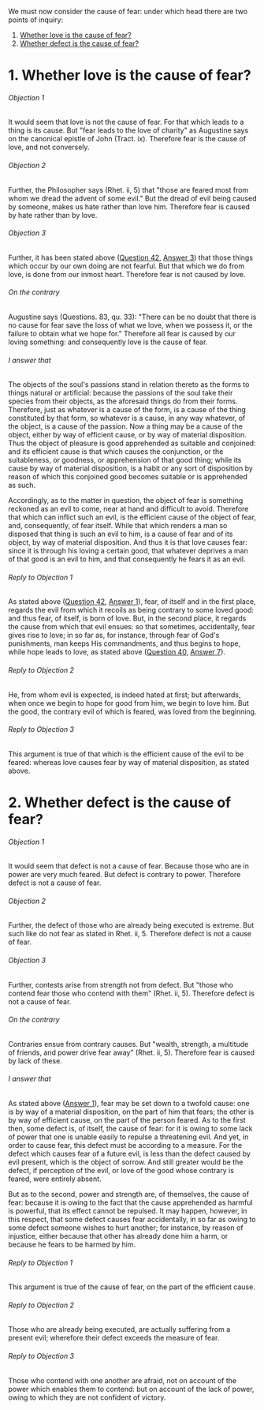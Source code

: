 We must now consider the cause of fear: under which head there are two points of inquiry:  

1. [ Whether love is the cause of fear?](#1.%20Whether%20love%20is%20the%20cause%20of%20fear?)
2. [ Whether defect is the cause of fear?](#2.%20Whether%20defect%20is%20the%20cause%20of%20fear?)



# 1. Whether love is the cause of fear? 

###### Objection 1
It would seem that love is not the cause of fear. For that which leads to a thing is its cause. But "fear leads to the love of charity" as Augustine says on the canonical epistle of John (Tract. ix). Therefore fear is the cause of love, and not conversely.  

###### Objection 2
Further, the Philosopher says (Rhet. ii, 5) that "those are feared most from whom we dread the advent of some evil." But the dread of evil being caused by someone, makes us hate rather than love him. Therefore fear is caused by hate rather than by love.  

###### Objection 3
Further, it has been stated above ([Question 42](42.%20Object%20of%20Fear.md), [Answer 3](42.%20Object%20of%20Fear.md#3.%20Whether%20the%20evil%20of%20sin%20is%20an%20object%20of%20fear?%20)) that those things which occur by our own doing are not fearful. But that which we do from love, is done from our inmost heart. Therefore fear is not caused by love.  

###### On the contrary
Augustine says (Questions. 83, qu. 33): "There can be no doubt that there is no cause for fear save the loss of what we love, when we possess it, or the failure to obtain what we hope for." Therefore all fear is caused by our loving something: and consequently love is the cause of fear.  

###### I answer that
The objects of the soul's passions stand in relation thereto as the forms to things natural or artificial: because the passions of the soul take their species from their objects, as the aforesaid things do from their forms. Therefore, just as whatever is a cause of the form, is a cause of the thing constituted by that form, so whatever is a cause, in any way whatever, of the object, is a cause of the passion. Now a thing may be a cause of the object, either by way of efficient cause, or by way of material disposition. Thus the object of pleasure is good apprehended as suitable and conjoined: and its efficient cause is that which causes the conjunction, or the suitableness, or goodness, or apprehension of that good thing; while its cause by way of material disposition, is a habit or any sort of disposition by reason of which this conjoined good becomes suitable or is apprehended as such.  

Accordingly, as to the matter in question, the object of fear is something reckoned as an evil to come, near at hand and difficult to avoid. Therefore that which can inflict such an evil, is the efficient cause of the object of fear, and, consequently, of fear itself. While that which renders a man so disposed that thing is such an evil to him, is a cause of fear and of its object, by way of material disposition. And thus it is that love causes fear: since it is through his loving a certain good, that whatever deprives a man of that good is an evil to him, and that consequently he fears it as an evil.  

###### Reply to Objection 1
As stated above ([Question 42](42.%20Object%20of%20Fear.md), [Answer 1](42.%20Object%20of%20Fear.md#1.%20Whether%20the%20object%20of%20fear%20is%20good%20or%20evil?%20)), fear, of itself and in the first place, regards the evil from which it recoils as being contrary to some loved good: and thus fear, of itself, is born of love. But, in the second place, it regards the cause from which that evil ensues: so that sometimes, accidentally, fear gives rise to love; in so far as, for instance, through fear of God's punishments, man keeps His commandments, and thus begins to hope, while hope leads to love, as stated above ([Question 40](40.%20Irascible%20Passions,%20and%20First,%20of%20Hope%20and%20Despair.md), [Answer 7](40.%20Irascible%20Passions,%20and%20First,%20of%20Hope%20and%20Despair.md#7.%20Whether%20hope%20is%20a%20cause%20of%20love?%20)).

###### Reply to Objection 2
He, from whom evil is expected, is indeed hated at first; but afterwards, when once we begin to hope for good from him, we begin to love him. But the good, the contrary evil of which is feared, was loved from the beginning.  

###### Reply to Objection 3
This argument is true of that which is the efficient cause of the evil to be feared: whereas love causes fear by way of material disposition, as stated above.




# 2. Whether defect is the cause of fear? 

###### Objection 1
It would seem that defect is not a cause of fear. Because those who are in power are very much feared. But defect is contrary to power. Therefore defect is not a cause of fear.  

###### Objection 2
Further, the defect of those who are already being executed is extreme. But such like do not fear as stated in Rhet. ii, 5. Therefore defect is not a cause of fear.  

###### Objection 3
Further, contests arise from strength not from defect. But "those who contend fear those who contend with them" (Rhet. ii, 5). Therefore defect is not a cause of fear.  

###### On the contrary
Contraries ensue from contrary causes. But "wealth, strength, a multitude of friends, and power drive fear away" (Rhet. ii, 5). Therefore fear is caused by lack of these.  

###### I answer that
As stated above ([Answer 1](#1.%20Whether%20love%20is%20the%20cause%20of%20fear?%20)), fear may be set down to a twofold cause: one is by way of a material disposition, on the part of him that fears; the other is by way of efficient cause, on the part of the person feared. As to the first then, some defect is, of itself, the cause of fear: for it is owing to some lack of power that one is unable easily to repulse a threatening evil. And yet, in order to cause fear, this defect must be according to a measure. For the defect which causes fear of a future evil, is less than the defect caused by evil present, which is the object of sorrow. And still greater would be the defect, if perception of the evil, or love of the good whose contrary is feared, were entirely absent.  

But as to the second, power and strength are, of themselves, the cause of fear: because it is owing to the fact that the cause apprehended as harmful is powerful, that its effect cannot be repulsed. It may happen, however, in this respect, that some defect causes fear accidentally, in so far as owing to some defect someone wishes to hurt another; for instance, by reason of injustice, either because that other has already done him a harm, or because he fears to be harmed by him.  

###### Reply to Objection 1
This argument is true of the cause of fear, on the part of the efficient cause.  

###### Reply to Objection 2
Those who are already being executed, are actually suffering from a present evil; wherefore their defect exceeds the measure of fear.  

###### Reply to Objection 3
Those who contend with one another are afraid, not on account of the power which enables them to contend: but on account of the lack of power, owing to which they are not confident of victory.